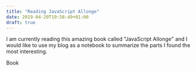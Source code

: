 ```yaml
---
title: "Reading JavaScript Allonge"
date: 2019-04-20T19:58:49+01:00
draft: true
---
```


I am currently reading this amazing book called "JavaScript Allonge" and I would
like to use my blog as a notebook to summarize the parts I found the most
interesting.


Book